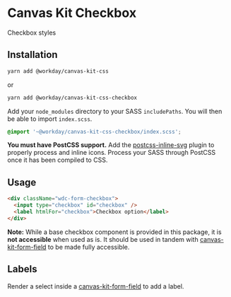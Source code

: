 # Canvas Kit Checkbox

Checkbox styles

## Installation

```sh
yarn add @workday/canvas-kit-css
```

or

```sh
yarn add @workday/canvas-kit-css-checkbox
```

Add your `node_modules` directory to your SASS `includePaths`. You will then be able to import
`index.scss`.

```scss
@import '~@workday/canvas-kit-css-checkbox/index.scss';
```

**You must have PostCSS support.** Add the
[postcss-inline-svg](https://github.com/TrySound/postcss-inline-svg) plugin to properly process and
inline icons. Process your SASS through PostCSS once it has been compiled to CSS.

## Usage

```html
<div className="wdc-form-checkbox">
  <input type="checkbox" id="checkbox" />
  <label htmlFor="checkbox">Checkbox option</label>
</div>
```

**Note:** While a base checkbox component is provided in this package, it is **not accessible** when
used as is. It should be used in tandem with [canvas-kit-form-field](../../form-field/css) to be
made fully accessible.

## Labels

Render a select inside a [canvas-kit-form-field](../../form-field/css) to add a label.
